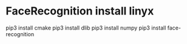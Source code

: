 # FaceRecognition install linyx
pip3 install cmake
pip3 install dlib
pip3 install numpy
pip3 install face-recognition
